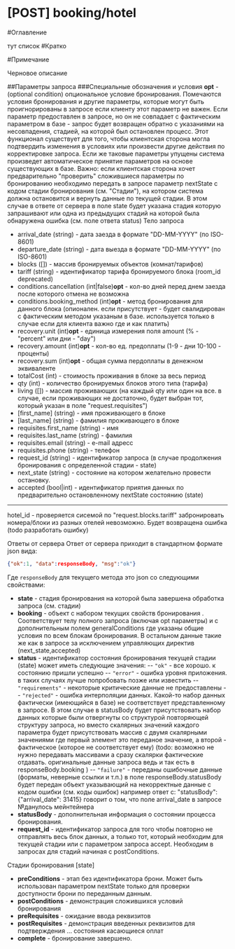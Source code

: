 [POST] booking/hotel
=======
#Оглавление

тут список
#Кратко

#Примечание

Черновое описание

##Параметры запроса
###Специальные обозначения и условия
 **opt** - (optional condition) опциональное условие бронирования. Помечаются условия бронирования и другие параметры, которые могут быть проигнорированы в запросе если клиенту этот параметр не важен. Если параметр прeдоставлен в запросе, но он не совпадает с фактическим параметром в базе - запрос будет возвращен обратно с указаниями на несовпадения, стадией, на которой был остановлен процесс. Этот функционал существует для того, чтобы клиентская сторона могла подтвердить изменения в условиях или произвести другие действия по корректировке запроса. Если же таковые параметры упущены система произведет автоматическое принятие параметров на основе существующих в базе.
Важно:  если клиентская сторона хочет предварительно "проверить" сложившиеся параметры по бронированию необходимо передать в запросе параметр nextState с кодом стадии бронирования (см. "Стадии"), на котором система должна остановится и вернуть данные по текущей стадии. В этом случае в ответе от сервера в поле state будет указана стадия которую запрашивают или одна из предыдущих стадий на которой была обнаружена ошибка (см. поле ответа status)
Тело запроса
 - arrival_date (string) - дата заезда в формате "DD-MM-YYYY" (по ISO-8601)
 - departure_date (string) - дата выезда в формате "DD-MM-YYYY" (по ISO-8601)
 - blocks ([]) - массив бронируемых объектов (комнат/тарифов)
 - tariff (string) - идентификатор тарифа бронируемого блока (room_id deprecated)
 - conditions.cancellation (int|false)**opt** - кол-во дней перед днем заезда после которого отмена не возможна
 - conditions.booking_method (int)**opt** - метод бронирования для данного блока (опионален. если присутствует - будет свалидирован с фактическим методом указаным в базе. используется только в случае если для клиента важно где и как платить)
 - recovery.unit (int)**opt** -  единица измерения  поля amount (% - "percent" или дни - "day")
 - recovery.amount (int)**opt** - кол-во ед. предоплаты (1-9 - дни 10-100 - проценты)
 - recovery.sum (int)**opt** - общая сумма пердоплаты в денежном эквиваленте
 - totalCost (int) - стоимость проживания в блоке за весь период
 - qty (int) - количество бронируемых блоков этого типа (тарифа)
 - living ([]) - массив проживающих (на каждый qty или один на все. в случае, если проживающих не достаточно, будет выбран тот, который указан в поле "request.requisites")
 - [first_name] (string) - имя проживающего в блоке
 - [last_name] (string) - фамилия проживающего в блоке
 - requisites.first_name (string) - имя
 - requisites.last_name (string) - фамилия
 - requisites.email (string) - e-mail адресс
 - requisites.phone (string) - телефон
 - request_id (string) - идентификатор запроса (в случае продолжения бронирования с определенной стадии - state)
 - next_state (string) - состояние на котором желательно провести остановку.
 - accepted (bool|int) - идентификатор приятия данных по предварительно остановленному nextState состоянию (state)

______________________________________________________

hotel_id - проверяется сисемой по "request.blocks.tariff" забронировать номера/блоки из разных отелей невозможно. Будет возвращена ошибка (todo разработать ошибку) 

Ответы от сервера
Ответ от сервера приходит в стандартном формате json вида:
 ```json
 {"ok":1, "data":responseBody, "msg":"ok"}
 ```
 Где `responseBody` для текущего метода это json со следующими свойствами:

 - **state** - стадия бронирования на которой была завершена обработка запроса (см. стадии)
 - **booking** - объект с набором текущих свойств бронирования . Соответствует телу полного запроса (включая opt параметры) и с дополнительным полем generalConditions где указаны общие условия по всем блокам бронирования. В остальном данные такие же как в запросе за исключением управляющих директив (next_state,accepted)
 - **status** - идентификатор состояния бронирования текущей стадии (state) может иметь следующие значения:
 -- `"ok"` - все хорошо. к состоянию пришли успешно
 -- `"error"` - ошибка уровня приложения. в таких случаях лучше попробовать позже или известить
 -- `"requirements"` - некоторые критические данные не предоставлены
 -- `"rejected"` - ошибка интерполяции данных. Какой-то набор данных фактически (имеющийся в базе) не соответствует представленному в запросе. В этом случае в statusBody будет присутствовать набор данных которые были отвергнуты со структурой повторяющей структуру запроса, но вместо скалярных значений каждого параметра будет присутствовать массив с двумя скалярными значениями где первый элемент это переданое значение, а второй - фактическое (которое не соответствует ему) (todo: возможно не нужно передавать массивами а сразу скалярки фактические отдавать. оригинальные данные запроса ведь и так есть в responseBody.booking )
 -- `"failure"` - переданы ошибочные данные (форматы, неверные ссылки и т.п.) в поле responseBody.statusBody будет передан объект указывающий на некорректные данные с кодом ошибки (см. коды ошибок) например ответ с: "statusBody":{"arrival_date": 31415} говорит о том, что поле arrival_date в запросе №данулось
мейнтейнера
 - **statusBody** - дополнительная информация о состоянии процесса бронирования.
 - **request_id** - идентификатор запроса для того чтобы повторно не отправлять весь блок данных, а только тот, который необходим для текущей стадии или с параметром запроса accept. Необходим в запросах для стадий начиная с postConditions.

Стадии бронирования [state] 
 - **preConditions** - этап без идентификатора брони. Может быть использован параметром nextState только для проверки доступности брони по переданным данным.
 - **postConditions** - демонстрация сложившихся условий бронирования
 - **preRequisites** - ожидание ввода реквизитов
 - **postRequisites** - демонстрация введенных реквизитов для подтверждения
 ... состояния касающиеся оплат
 - **complete** - бронирование завершено.